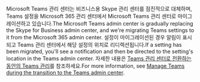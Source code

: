 <span data-ttu-id="169c2-101">Microsoft Teams 관리 센터는 비즈니스용 Skype 관리 센터를 점진적으로 대체하며, Teams 설정을 Microsoft 365 관리 센터에서 Microsoft Teams 관리 센터로 마이그레이션하고 있습니다.</span><span class="sxs-lookup"><span data-stu-id="169c2-101">The Microsoft Teams admin center is gradually replacing the Skype for Business admin center, and we're migrating Teams settings to it from the Microsoft 365 admin center.</span></span> <span data-ttu-id="169c2-102">설정이 마이그레이션된 경우 알림이 표시되고 Teams 관리 센터에서 해당 설정의 위치로 리디렉션됩니다.</span><span class="sxs-lookup"><span data-stu-id="169c2-102">If a setting has been migrated, you'll see a notification and then be directed to the setting's location in the Teams admin center.</span></span> <span data-ttu-id="169c2-103">자세한 내용은 [Teams 관리 센터로 전환하는 동안의 Teams 관리](../manage-teams-skypeforbusiness-admin-center.md)를 참조하세요.</span><span class="sxs-lookup"><span data-stu-id="169c2-103">For more information, see [Manage Teams during the transition to the Teams admin center](../manage-teams-skypeforbusiness-admin-center.md).</span></span>
